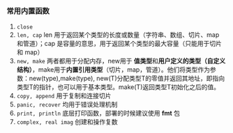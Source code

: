 ### 常用内置函数

1. `close`
2. `len, cap` len 用于返回某个类型的长度或数量（字符串、数组、切片、map 和管道）；cap 是容量的意思，用于返回某个类型的最大容量（只能用于切片和 map）
3. `new, make` 两者都用于分配内存，new用于 **值类型**和**用户定义的类型（自定义结构）**，make用于**内置引用类型**（切片，map，管道）。他们将类型作为参数：new(type),make(type), new(T)分配类型T的零值并返回其地址，即指向类型T的指针，也可以用于基本类型。make(T)返回类型T初始化之后的值。
4. `copy, append` 用于复制和连接切片
5. `panic, recover` 均用于错误处理机制
6. `print, println` 底层打印函数，部署的时候建议使用 **fmt** 包
7. `complex, real imag` 创建和操作复数